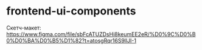 # frontend-ui-components

Скетч-макет:
https://www.figma.com/file/sbFcATUZDsHi8keumEE2eR/%D0%9C%D0%B0%D0%BA%D0%B5%D1%82?t=atosgRqr16S9llJI-1
